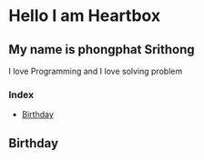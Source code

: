 # Hello I am Heartbox
## My name is phongphat Srithong

I love Programming and I love solving problem
### Index
- [Birthday](#index)

## Birthday
